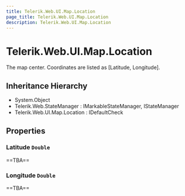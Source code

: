 ```yaml
---
title: Telerik.Web.UI.Map.Location
page_title: Telerik.Web.UI.Map.Location
description: Telerik.Web.UI.Map.Location
---
```


# Telerik.Web.UI.Map.Location

The map center. Coordinates are listed as [Latitude, Longitude].

## Inheritance Hierarchy

* System.Object
* Telerik.Web.StateManager : IMarkableStateManager, IStateManager
* Telerik.Web.UI.Map.Location : IDefaultCheck

## Properties

###  Latitude `Double`

==TBA==

###  Longitude `Double`

==TBA==

